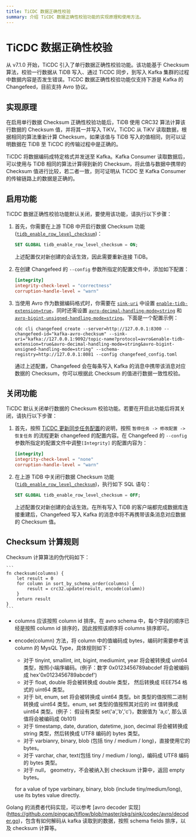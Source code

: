 ```yaml
---
title: TiCDC 数据正确性校验
summary: 介绍 TiCDC 数据正确性校验功能的实现原理和使用方法。
---
```


# TiCDC 数据正确性校验

从 v7.1.0 开始，TiCDC 引入了单行数据正确性校验功能。该功能基于 Checksum 算法，校验一行数据从 TiDB 写入、通过 TiCDC 同步，到写入 Kafka 集群的过程中数据内容是否发生错误。TiCDC 数据正确性校验功能仅支持下游是 Kafka 的 Changefeed，目前支持 Avro 协议。

## 实现原理

在启用单行数据 Checksum 正确性校验功能后，TiDB 使用 CRC32 算法计算该行数据的 Checksum 值，并将其一并写入 TiKV。TiCDC 从 TiKV 读取数据，根据相同的算法重新计算 Checksum，如果该值与 TiDB 写入的值相同，则可以证明数据在 TiDB 至 TiCDC 的传输过程中是正确的。

TiCDC 将数据编码成特定格式并发送至 Kafka。Kafka Consumer 读取数据后，可以使用与 TiDB 相同的算法计算得到新的 Checksum，将此值与数据中携带的 Checksum 值进行比较，若二者一致，则可证明从 TiCDC 至 Kafka Consumer 的传输链路上的数据是正确的。

## 启用功能

TiCDC 数据正确性校验功能默认关闭，要使用该功能，请执行以下步骤：

1. 首先，你需要在上游 TiDB 中开启行数据 Checksum 功能 ([`tidb_enable_row_level_checksum`](/system-variables.md#tidb_enable_row_level_checksum-从-v710-版本开始引入))：

    ```sql
    SET GLOBAL tidb_enable_row_level_checksum = ON;
    ```

    上述配置仅对新创建的会话生效，因此需要重新连接 TiDB。

2. 在创建 Changefeed 的 `--config` 参数所指定的配置文件中，添加如下配置：

    ```toml
    [integrity]
    integrity-check-level = "correctness"
    corruption-handle-level = "warn"
    ```

3. 当使用 Avro 作为数据编码格式时，你需要在 [`sink-uri`](/ticdc/ticdc-sink-to-kafka.md#sink-uri-配置-kafka) 中设置 [`enable-tidb-extension=true`](/ticdc/ticdc-sink-to-kafka.md#sink-uri-配置-kafka)，同时还需设置 [`avro-decimal-handling-mode=string`](/ticdc/ticdc-sink-to-kafka.md#sink-uri-配置-kafka) 和 [`avro-bigint-unsigned-handling-mode=string`](/ticdc/ticdc-sink-to-kafka.md#sink-uri-配置-kafka)。下面是一个配置示例：

    ```shell
    cdc cli changefeed create --server=http://127.0.0.1:8300 --changefeed-id="kafka-avro-checksum" --sink-uri="kafka://127.0.0.1:9092/topic-name?protocol=avro&enable-tidb-extension=true&avro-decimal-handling-mode=string&avro-bigint-unsigned-handling-mode=string" --schema-registry=http://127.0.0.1:8081 --config changefeed_config.toml
    ```

    通过上述配置，Changefeed 会在每条写入 Kafka 的消息中携带该消息对应数据的 Checksum，你可以根据此 Checksum 的值进行数据一致性校验。

## 关闭功能

TiCDC 默认关闭单行数据的 Checksum 校验功能。若要在开启此功能后将其关闭，请执行以下步骤：

1. 首先，按照 [TiCDC 更新同步任务配置](/ticdc/ticdc-manage-changefeed.md#更新同步任务配置)的说明，按照 `暂停任务 -> 修改配置 -> 恢复任务` 的流程更新 changefeed 的配置内容。在 Changefeed 的 `--config` 参数所指定的配置文件中调整`[Integrity]` 的配置内容为：

    ```toml
    [integrity]
    integrity-check-level = "none"
    corruption-handle-level = "warn"
    ```

2. 在上游 TiDB 中关闭行数据 Checksum 功能 ([`tidb_enable_row_level_checksum`](/system-variables.md#tidb_enable_row_level_checksum-从-v710-版本开始引入))，执行如下 SQL 语句：

    ```sql
    SET GLOBAL tidb_enable_row_level_checksum = OFF;
    ```

    上述配置仅对新创建的会话生效。在所有写入 TiDB 的客户端都完成数据库连接重建后，Changefeed 写入 Kafka 的消息中将不再携带该条消息对应数据的 Checksum 值。

## Checksum 计算规则

Checksum 计算算法的伪代码如下：

    ```
    fn checksum(columns) {
        let result = 0
        for column in sort_by_schema_order(columns) {
            result = crc32.update(result, encode(column))
        }
        return result
    }
    ```

* columns 应该按照 column id 排序。在 avro schema 中，每个字段的顺序已经是按照 column id 排序的，因此按照该顺序将 columns 排序即可。

* encode(column) 方法，将 column 中的值编码成 bytes，编码时需要参考该 column 的 MysQL Type，具体规则如下：
    * 对于 tinyint, smallint, int, bigint, mediumint, year 将会被转换成 uint64 类型，按照小端序编码。(例子：数字 0x0123456789abcdef 将会被编码成 hex'0x0123456789abcdef')
    * 对于 float, double 将会被转换成 double 类型， 然后转换成 IEEE754 格式的 uint64 类型。
    * 对于 bit, enum, set 将会被转换成 uint64 类型。bit 类型的值按照二进制转换成 uint64 类型。enum, set 类型的值按照其对应的 int 值转换成 uint64 类型。(例子： 假设有类型 set('a','b','c')，数据值为 'a,c', 那么该值将会被编码成 0b101)
    * 对于 timestamp, date, duration, datetime, json, decimal 将会被转换成 string 类型，然后转换成 UTF8 编码的 bytes 类型。
    * 对于 varbianry, binary, blob (包括 tiny / medium / long)，直接使用它的 bytes。
    * 对于 varchar, char, text(包括 tiny / medium / long)，编码成 UTF8 编码的 bytes 类型。
    * 对于 null， geometry，不会被纳入到 checksum 计算中，返回 empty bytes。
    
    for a value of type varbinary, binary, blob (include tiny/medium/long), use its bytes value directly.

Golang 的消费者代码实现，可以参考 [avro decoder 实现] (https://github.com/pingcap/tiflow/blob/master/pkg/sink/codec/avro/decoder.go)，包含有如何解码从 kafka 读取到的数据，按照 schema fields 排序，以及 checksum 计算等。